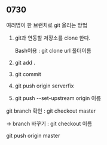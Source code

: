 ## 0730

여러명이 한 브랜치로 git 올리는 방법

1. git과 연동할 저장소를 clone 한다.

   Bash이용 : git clone url 폴더이름

2. git add .

3. git commit

4. git push origin serverfix

5. git push --set-upstream origin 이름 



git branch 확인 : git checkout master

-> branch 바꾸기 : git checkout 이름

git push origin master

